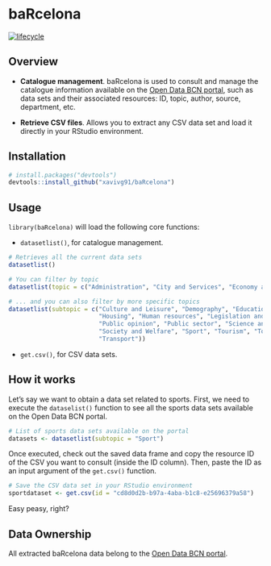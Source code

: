 # baRcelona

[![lifecycle](https://img.shields.io/badge/lifecycle-experimental-orange.svg)](https://www.tidyverse.org/lifecycle/#experimental)

## Overview

* **Catalogue management**. baRcelona is used to consult and manage the catalogue information available on the [Open Data BCN portal](https://opendata-ajuntament.barcelona.cat/en/node), 
such as data sets and their associated resources: ID, topic, author, source, department, etc. 

* **Retrieve CSV files**. Allows you to extract any CSV data set and load it directly in your RStudio environment. 

## Installation

```R
# install.packages("devtools")
devtools::install_github("xavivg91/baRcelona")
```
## Usage

`library(baRcelona)` will load the following core functions:

* `datasetlist()`, for catalogue management.

```R
# Retrieves all the current data sets
datasetlist()

# You can filter by topic
datasetlist(topic = c("Administration", "City and Services", "Economy and Business", "Population", "Territory"))

# ... and you can also filter by more specific topics
datasetlist(subtopic = c("Culture and Leisure", "Demography", "Education", "Employment", "Environment", 
                         "Housing", "Human resources", "Legislation and justice", "Participation", "Procurement",
                         "Public opinion", "Public sector", "Science and technology", "Security",
                         "Society and Welfare", "Sport", "Tourism", "Town planning and Infrastructures", "Trade",
                         "Transport"))
```                         

* `get.csv()`, for CSV data sets.

## How it works

Let’s say we want to obtain a data set related to sports. First, we need to execute the `dataselist()` function to see all the
sports data sets available on the Open Data BCN portal.

```R
# List of sports data sets available on the portal
datasets <- datasetlist(subtopic = "Sport")
```
Once executed, check out the saved data frame and copy the resource ID of the CSV you want to consult (inside the ID column). 
Then, paste the ID as an input argument of the `get.csv()` function. 

```R
# Save the CSV data set in your RStudio environment 
sportdataset <- get.csv(id = "cd8d0d2b-b97a-4aba-b1c8-e25696379a58")
```

Easy peasy, right?

## Data Ownership

All extracted baRcelona data belong to the [Open Data BCN portal](https://opendata-ajuntament.barcelona.cat/en/node).
